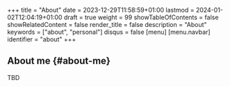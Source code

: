 +++
title = "About"
date = 2023-12-29T11:58:59+01:00
lastmod = 2024-01-02T12:04:19+01:00
draft = true
weight = 99
showTableOfContents = false
showRelatedContent = false
render_title = false
description = "About"
keywords = ["about", "personal"]
disqus = false
[menu]
  [menu.navbar]
    identifier = "about"
+++

## About me {#about-me}

TBD
